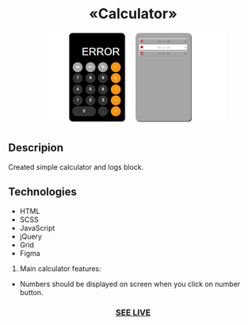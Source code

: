 <h1 align="center">«Calculator»</h1>

<div align="center"><img src="img/readme.jpg"/></div>

<h2>Descripion</h2>
 Created simple calculator and logs block.

<h2>Technologies</h2>

+ HTML
+ SCSS
+ JavaScript
+ jQuery 
+ Grid 
+ Figma

1. Main calculator features:
- Numbers should be displayed on screen when you click on number button.

<h3 align="center"><a href="https://drozdovdenys.github.io/calculator/">SEE LIVE</a></h3>
